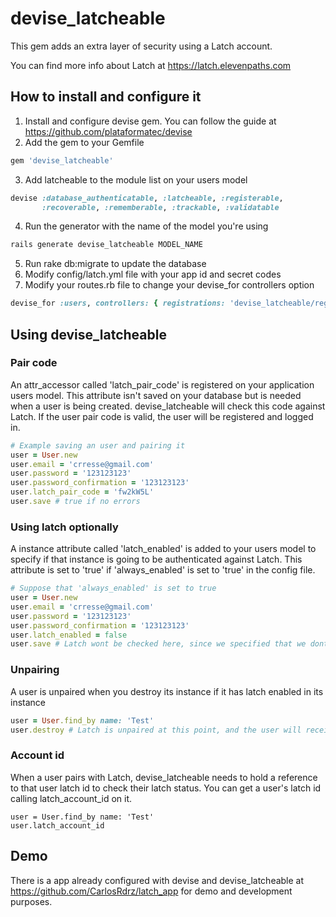 # devise_latcheable
This gem adds an extra layer of security using a Latch account.

You can find more info about Latch at https://latch.elevenpaths.com

## How to install and configure it

1. Install and configure devise gem. You can follow the guide at https://github.com/plataformatec/devise
2. Add the gem to your Gemfile
```ruby
gem 'devise_latcheable'
```
3. Add latcheable to the module list on your users model
```ruby
devise :database_authenticatable, :latcheable, :registerable,
       :recoverable, :rememberable, :trackable, :validatable
```
4. Run the generator with the name of the model you're using
```bash
rails generate devise_latcheable MODEL_NAME
```
5. Run rake db:migrate to update the database
6. Modify config/latch.yml file with your app id and secret codes
7. Modify your routes.rb file to change your devise_for controllers option
```ruby
devise_for :users, controllers: { registrations: 'devise_latcheable/registrations' }
```

## Using devise_latcheable

### Pair code
An attr_accessor called 'latch_pair_code' is registered on your application users model. This attribute isn't saved on your database but is needed when a user is being created. devise_latcheable will check this code against Latch. If the user pair code is valid, the user will be registered and logged in.
```ruby
# Example saving an user and pairing it
user = User.new
user.email = 'crresse@gmail.com'
user.password = '123123123'
user.password_confirmation = '123123123'
user.latch_pair_code = 'fw2kW5L'
user.save # true if no errors
```

### Using latch optionally
A instance attribute called 'latch_enabled' is added to your users model to specify if that instance is going to be authenticated against Latch. This attribute is set to 'true' if 'always_enabled' is set to 'true' in the config file.
```ruby
# Suppose that 'always_enabled' is set to true
user = User.new
user.email = 'crresse@gmail.com'
user.password = '123123123'
user.password_confirmation = '123123123'
user.latch_enabled = false
user.save # Latch wont be checked here, since we specified that we dont want it enabled
```

### Unpairing
A user is unpaired when you destroy its instance if it has latch enabled in its instance
```ruby
user = User.find_by name: 'Test'
user.destroy # Latch is unpaired at this point, and the user will receive a notification in it latch app
```

### Account id
When a user pairs with Latch, devise_latcheable needs to hold a reference to that user latch id to check their latch status. You can get a user's latch id calling latch_account_id on it.
```
user = User.find_by name: 'Test'
user.latch_account_id
```

## Demo
There is a app already configured with devise and devise_latcheable at https://github.com/CarlosRdrz/latch_app for demo and development purposes.
